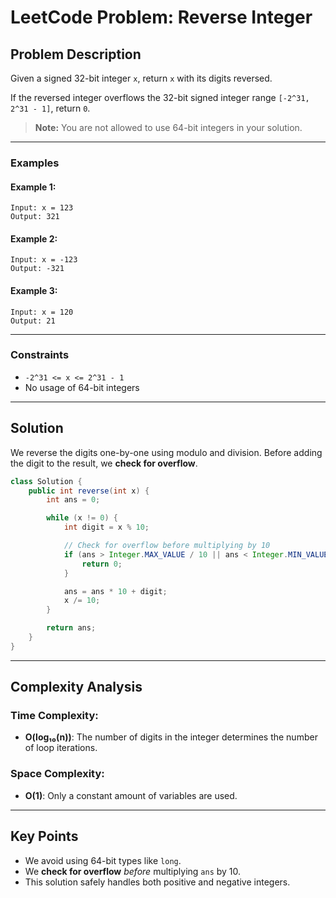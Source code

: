 

# LeetCode Problem: Reverse Integer

## Problem Description

Given a signed 32-bit integer `x`, return `x` with its digits reversed.

If the reversed integer overflows the 32-bit signed integer range `[-2^31, 2^31 - 1]`, return `0`.

> **Note:** You are not allowed to use 64-bit integers in your solution.

---

### Examples

#### Example 1:

```plaintext
Input: x = 123
Output: 321
```

#### Example 2:

```plaintext
Input: x = -123
Output: -321
```

#### Example 3:

```plaintext
Input: x = 120
Output: 21
```

---

### Constraints

* `-2^31 <= x <= 2^31 - 1`
* No usage of 64-bit integers

---

## Solution

We reverse the digits one-by-one using modulo and division. Before adding the digit to the result, we **check for overflow**.

```java
class Solution {
    public int reverse(int x) {
        int ans = 0;

        while (x != 0) {
            int digit = x % 10;

            // Check for overflow before multiplying by 10
            if (ans > Integer.MAX_VALUE / 10 || ans < Integer.MIN_VALUE / 10) {
                return 0;
            }

            ans = ans * 10 + digit;
            x /= 10;
        }

        return ans;
    }
}
```

---

## Complexity Analysis

### Time Complexity:

* **O(log₁₀(n))**: The number of digits in the integer determines the number of loop iterations.

### Space Complexity:

* **O(1)**: Only a constant amount of variables are used.

---

## Key Points

* We avoid using 64-bit types like `long`.
* We **check for overflow** *before* multiplying `ans` by 10.
* This solution safely handles both positive and negative integers.

